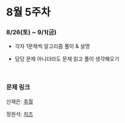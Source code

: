 # 8월 5주차

### 8/26(토) ~ 9/1(금)

- 각자 1문제씩 알고리즘 풀이 & 설명

- 담당 문제 아니더라도 문제 읽고 풀이 생각해오기
  
  <br>

### 문제 링크

신재은: [추월](https://www.acmicpc.net/problem/2002)

정원석: [치즈](https://www.acmicpc.net/problem/2636)
